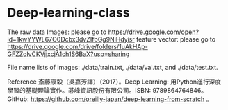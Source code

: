 # Deep-learning-class
The raw data
Images: please go to https://drive.google.com/open?id=1kwYYWL67O0Dcbx3dvZIfbGg9NiHdyisr 
feature vector: please go to https://drive.google.com/drive/folders/1uAkHAp-GFZZolvCKVjjxcjA1ch1S6BaX?usp=sharing

File name lists of images: ./data/train.txt, ./data/val.txt, and ./data/test.txt.

Reference
斎藤康毅（吳嘉芳譯）（2017）。Deep Learning: 用Python進行深度學習的基礎理論實作。碁峰資訊股份有限公司。ISBN: 9789864764846。GitHub: https://github.com/oreilly-japan/deep-learning-from-scratch 。
